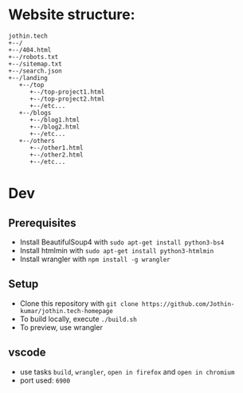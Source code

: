 # Website structure:
```
jothin.tech
+--/
+--/404.html
+--/robots.txt
+--/sitemap.txt
+--/search.json
+--/landing
   +--/top
      +--/top-project1.html
      +--/top-project2.html
      +--/etc...
   +--/blogs
      +--/blog1.html
      +--/blog2.html
      +--/etc...
   +--/others
      +--/other1.html
      +--/other2.html
      +--/etc...
```

# Dev
## Prerequisites
 - Install BeautifulSoup4 with `sudo apt-get install python3-bs4`
 - Install htmlmin with `sudo apt-get install python3-htmlmin`
 - Install wrangler with `npm install -g wrangler`
## Setup
 - Clone this repository with `git clone https://github.com/Jothin-kumar/jothin.tech-homepage`
 - To build locally, execute `./build.sh`
 - To preview, use wrangler
## vscode
 - use tasks `build`, `wrangler`, `open in firefox` and `open in chromium`
 - port used: `6900`
